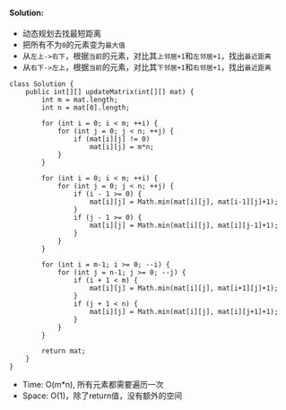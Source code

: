 #### Solution:
* 动态规划去找最短距离
* 把所有不为`0`的元素变为`最大值`
* 从`左上->右下`，根据`当前`的元素，对比其`上邻居+1`和`左邻居+1`，找出`最近距离`
* 从`右下->左上`，根据`当前`的元素，对比其`下邻居+1`和`右邻居+1`，找出`最近距离`
```
class Solution {
    public int[][] updateMatrix(int[][] mat) {
        int m = mat.length;
        int n = mat[0].length;
        
        for (int i = 0; i < m; ++i) {
            for (int j = 0; j < n; ++j) {    
                if (mat[i][j] != 0)
                    mat[i][j] = m*n;
            }
        }
                
        for (int i = 0; i < m; ++i) {
            for (int j = 0; j < n; ++j) {
                if (i - 1 >= 0) {
                    mat[i][j] = Math.min(mat[i][j], mat[i-1][j]+1);
                }
                if (j - 1 >= 0) {
                    mat[i][j] = Math.min(mat[i][j], mat[i][j-1]+1);
                }
            }
        }
        
        for (int i = m-1; i >= 0; --i) {
            for (int j = n-1; j >= 0; --j) {
                if (i + 1 < m) {
                    mat[i][j] = Math.min(mat[i][j], mat[i+1][j]+1);
                }
                if (j + 1 < n) {
                    mat[i][j] = Math.min(mat[i][j], mat[i][j+1]+1);
                }
            }
        }
        
        return mat;
    }
}
```
* Time: O(m*n), 所有元素都需要遍历一次
* Space: O(1)，除了return值，没有额外的空间 
